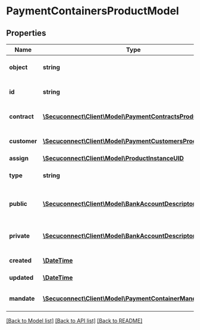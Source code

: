 # PaymentContainersProductModel

## Properties
Name | Type | Description | Notes
------------ | ------------- | ------------- | -------------
**object** | **string** | Object of payment container | [optional] 
**id** | **string** | Id of payment container | [optional] 
**contract** | [**\Secuconnect\Client\Model\PaymentContractsProductModel**](PaymentContractsProductModel.md) | Payment container contract | [optional] 
**customer** | [**\Secuconnect\Client\Model\PaymentCustomersProductModel**](PaymentCustomersProductModel.md) | Payment container customer | [optional] 
**assign** | [**\Secuconnect\Client\Model\ProductInstanceUID**](ProductInstanceUID.md) | Assign to | [optional] 
**type** | **string** | Type of payment container | [optional] 
**public** | [**\Secuconnect\Client\Model\BankAccountDescriptor**](BankAccountDescriptor.md) | Public payment instrument data | [optional] 
**private** | [**\Secuconnect\Client\Model\BankAccountDescriptor**](BankAccountDescriptor.md) | Private payment instrument data | [optional] 
**created** | [**\DateTime**](\DateTime.md) | Creation date | [optional] 
**updated** | [**\DateTime**](\DateTime.md) | Last update date | [optional] 
**mandate** | [**\Secuconnect\Client\Model\PaymentContainerMandate**](PaymentContainerMandate.md) | Payment container mandate | [optional] 

[[Back to Model list]](../README.md#documentation-for-models) [[Back to API list]](../README.md#documentation-for-api-endpoints) [[Back to README]](../README.md)


